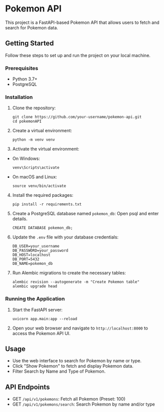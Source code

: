 # Pokemon API

This project is a FastAPI-based Pokemon API that allows users to fetch and search for Pokemon data.

## Getting Started

Follow these steps to set up and run the project on your local machine.

### Prerequisites

- Python 3.7+
- PostgreSQL

### Installation

1. Clone the repository:
   ```
   git clone https://github.com/your-username/pokemon-api.git
   cd pokemonAPI
3. Create a virtual environment:
   ```
   python -m venv venv
5. Activate the virtual environment:
- On Windows:
  ```
  venv\Scripts\activate
  ```
- On macOS and Linux:
  ```
  source venv/bin/activate
  ```

4. Install the required packages:
   ```
   pip install -r requirements.txt
6. Create a PostgreSQL database named `pokemon_db`:
   Open psql and enter details.
   ```
   CREATE DATABASE pokemon_db;
8. Update the `.env` file with your database credentials:
   ```
   DB_USER=your_username
   DB_PASSWORD=your_password
   DB_HOST=localhost
   DB_PORT=5432
   DB_NAME=pokemon_db
10. Run Alembic migrations to create the necessary tables:
    ```
    alembic revision --autogenerate -m "Create Pokemon table"
    alembic upgrade head

### Running the Application

1. Start the FastAPI server:
   ```
   uvicorn app.main:app --reload
3. Open your web browser and navigate to `http://localhost:8000` to access the Pokemon API UI.

## Usage

- Use the web interface to search for Pokemon by name or type.
- Click "Show Pokemon" to fetch and display Pokemon data.
- Filter Search by Name and Type of Pokemon.

## API Endpoints

- GET `/api/v1/pokemons`: Fetch all Pokemon (Preset: 100)
- GET `/api/v1/pokemons/search`: Search Pokemon by name and/or type

